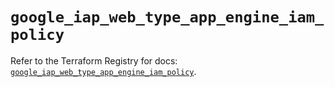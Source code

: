 # `google_iap_web_type_app_engine_iam_policy`

Refer to the Terraform Registry for docs: [`google_iap_web_type_app_engine_iam_policy`](https://registry.terraform.io/providers/hashicorp/google/6.38.0/docs/resources/iap_web_type_app_engine_iam_policy).
